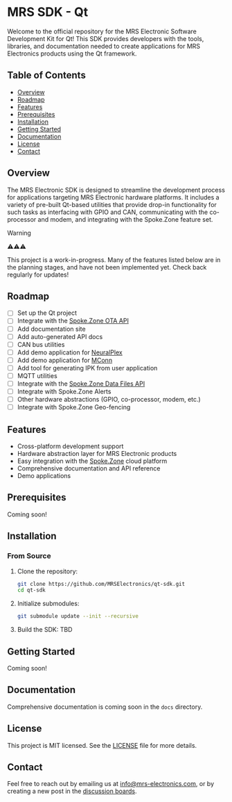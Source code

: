 # MRS SDK - Qt

Welcome to the official repository for the MRS Electronic Software Development Kit for Qt! This SDK provides developers with the tools, libraries, and documentation needed to create applications for MRS Electronics products using the Qt framework.

## Table of Contents

- [Overview](#overview)
- [Roadmap](#roadmap)
- [Features](#features)
- [Prerequisites](#prerequisites)
- [Installation](#installation)
- [Getting Started](#getting-started)
- [Documentation](#documentation)
- [License](#license)
- [Contact](#contact)

## Overview

The MRS Electronic SDK is designed to streamline the development process for applications targeting MRS Electronic hardware platforms. It includes a variety of pre-built Qt-based utilities that provide drop-in functionality for such tasks as interfacing with GPIO and CAN, communicating with the co-processor and modem, and integrating with the Spoke.Zone feature set.

> [!WARNING]
> ⚠️⚠️⚠️
> 
> This project is a work-in-progress. Many of the features listed below are in the planning stages, and have not been implemented yet.
> Check back regularly for updates!

## Roadmap

- [ ] Set up the Qt project
- [ ] Integrate with the [Spoke.Zone OTA API](https://docs.spoke.zone/developers/device-integration/ota-file-downloads/)
- [ ] Add documentation site
- [ ] Add auto-generated API docs
- [ ] CAN bus utilities
- [ ] Add demo application for [NeuralPlex](https://neuralplex.dev)
- [ ] Add demo application for [MConn](https://mconn.dev)
- [ ] Add tool for generating IPK from user application
- [ ] MQTT utilities
- [ ] Integrate with the [Spoke.Zone Data Files API](https://docs.spoke.zone/developers/device-integration/data-file-uploads/)
- [ ] Integrate with Spoke.Zone Alerts
- [ ] Other hardware abstractions (GPIO, co-processor, modem, etc.)
- [ ] Integrate with Spoke.Zone Geo-fencing

## Features

- Cross-platform development support
- Hardware abstraction layer for MRS Electronic products
- Easy integration with the [Spoke.Zone](https://spoke.zone) cloud platform
- Comprehensive documentation and API reference
- Demo applications

<!-- TODO(#7): add demo applications in demos directory -->

## Prerequisites

Coming soon!

<!-- TODO(#5): add prequisites -->


## Installation

### From Source

1. Clone the repository:
   ```bash
   git clone https://github.com/MRSElectronics/qt-sdk.git
   cd qt-sdk
   ```

2. Initialize submodules:
   ```bash
   git submodule update --init --recursive
   ```

3. Build the SDK:
   TBD

<!-- TODO(#5): Add build instructions once we have them -->


## Getting Started

Coming soon!
<!-- TODO(#4): add getting started info, with basic example code blocks -->

## Documentation

Comprehensive documentation is coming soon in the `docs` directory.

<!-- TODO(#3): add docs as astro site in the docs directory and host them on GitHub pages -->


## License

This project is MIT licensed. See the [LICENSE](./LICENSE) file for more details.

## Contact

Feel free to reach out by emailing us at info@mrs-electronics.com, or by creating a new post in the [discussion boards](https://github.com/mrs-electronics-inc/mrs-sdk-qt/discussions).
